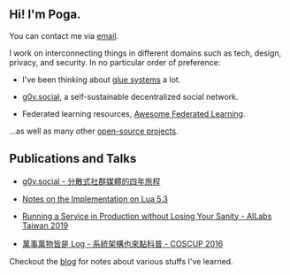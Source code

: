 ## Hi! I'm Poga.

You can contact me via [email](mailto://hi@devpoga.org).

I work on interconnecting things in different domains such as tech, design, privacy, and security. In no particular order of preference:

- I've been thinking about [glue systems](/tags/glues/) a lot.

- [g0v.social](https://g0v.social), a self-sustainable decentralized social network.

- Federated learning resources, [Awesome Federated Learning](https://github.com/poga/awesome-federated-learning).

...as well as many other [open-source projects](https://github.com/poga).

## Publications and Talks

- [g0v.social - 分散式社群媒體的四年旅程](https://devpoga.org/post/2020-11-29-g0v.social-journey/)

- [Notes on the Implementation on Lua 5.3](https://poga.github.io/lua53-notes/)

- [Running a Service in Production without Losing Your Sanity - AILabs Taiwan 2019](https://www.slideshare.net/slideshow/embed_code/key/weOsOfldcNyPbB)

- [萬事萬物皆是 Log - 系統架構也來點科普 - COSCUP 2016](https://devpoga.org/post/2016-08-20_%E8%90%AC%E4%BA%8B%E8%90%AC%E7%89%A9%E7%9A%86%E6%98%AF-log-%E7%B3%BB%E7%B5%B1%E6%9E%B6%E6%A7%8B%E4%B9%9F%E4%BE%86%E9%BB%9E%E7%A7%91%E6%99%AE/)


Checkout the [blog](/post/) for notes about various stuffs I've learned.

